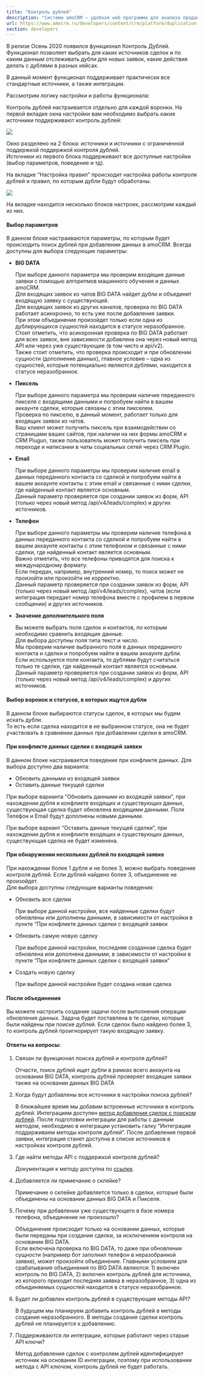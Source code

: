 ```yaml
---
title: "Контроль дублей"
description: "Система amoCRM – удобная web программа для анализа продаж, доступная в режиме online из любой точки мира! Подробности узнавайте по указанным на сайте телефонам в Москве."
url: https://www.amocrm.ru/developers/content/crm/platform/duplication-control
section: developers
---
```


В релизе Осень 2020 появился функционал Контроль Дублей. Функционал позволяет выбрать для каких источников сделок и по каким данным отслеживать дубли для новых заявок, какие действия делать с дублями в разных кейсах.

В данный момент функционал поддерживает практически все стандартные источники, а также интеграции.

Рассмотрим логику настройки и работы функционала:

Контроль дублей настраивается отдельно для каждой воронки. На первой вкладке окна настройки вам необходимо выбрать какие источники поддерживают контроль дублей:

![](https://www.amocrm.ru/uploads/2021/01/doubles_2501-1024x967.png)

Окно разделено на 2 блока: источники и источники с ограниченной поддержкой поддержкой контроля дублей.  
Источники из первого блока поддерживают все доступные настройки (выбор параметров, поведение и тд).

На вкладке “Настройка правил” происходит настройка работы контроля дублей и правил, по которым дубли будут обработаны.

![](https://www.amocrm.ru/static/assets/developers/files/digital%20pipeline/duplication_control_settings.png)

На вкладке находится несколько блоков настроек, рассмотрим каждый из них.

#### Выбор параметров

В данном блоке настраиваются параметры, по которым будет происходить поиск дублей при добавлении данных в amoCRM. Всегда доступны для выбора следующие параметры:

- **BIG DATA**

  При выборе данного параметра мы проверим входящие данные заявки с помощью алгоритмов машинного обучения и данных amoCRM.  
  Для входящих заявок из чатов BIG DATA найдет дубли и объединит входящую заявку с существующей.  
  Для входящих заявок из других каналов, проверка по BIG DATA работает асинхронно, то есть уже после добавления заявки.  
  При этом объединение произойдет только если одна из дублирующихся сущностей находится в статусе неразобранное.  
  Стоит отметить, что асинхронная проверка по BIG DATA работает для всех заявок, вне зависимости добавлена она через новый метод API или через уже существующие (в том чисто и api/v2).  
  Также стоит отметить, что проверка происходит и при обновлении сущности (дополнение данных), главное условие – одна из сущностей, которые потенциально являются дублями, находится в статусе неразобранное.
- **Пиксель**

  При выборе данного параметра мы проверим наличие переданного пикселя с входящими данными и попробуем найти в вашем аккаунте сделки, которые связаны с этим пикселем.  
  Проверка по пикселю, в данный момент, работает только для входящих заявок из чатов.  
  Ваш клиент может получить пиксель при взаимодействии со страницами ваших сайтов, при наличии на них формы amoCRM и CRM Plugun, также пользователь может получить пиксель при переходе и написании в чаты социальных сетей через CRM Plugin.
- **Email**

  При выборе данного параметры мы проверим наличие email в данных переданного контакта со сделкой и попробуем найти в вашем аккаунте контакты с этим email и связанные с ними сделки, где найденный контакт является основным.  
  Данный параметр проверяется при создании заявок из форм, API (только через новый метод /api/v4/leads/complex) и других источников.
- **Телефон**

  При выборе данного параметры мы проверим наличие телефона в данных переданного контакта со сделкой и попробуем найти в вашем аккаунте контакты с этим телефоном и связанные с ними сделки, где найденный контакт является основным.  
  Важно отметить, что все телефоны приводятся для поиска к международному формату.  
  Если передан, например, внутренний номер, то поиск может не произойти или произойти не корректно.  
  Данный параметр проверяется при создании заявок из форм, API (только через новый метод /api/v4/leads/complex), чатов (если интеграция передает номер телефона вместе с профилем в первом сообщении) и других источников.
- **Значение дополнительного поля**

  Вы можете выбрать поля сделок и контактов, по которым необходимо сравнить входящие данные.  
  Для выбора доступны поля типа текст и число.  
  Мы проверим наличие выбранного поля в данных переданного контакта и сделки и попробуем найти в вашем аккаунте дубли.  
  Если используется поле контакта, то дублями будут считаться только те сделки, где найденный контакт является основным.  
  Данный параметр проверяется при создании заявок из форм, API (только через новый метод /api/v4/leads/complex) и других источников.

#### Выбор воронок и статусов, в которых ищутся дубли

В данном блоке выбираются статусы сделок, в которых мы будем искать дубли.  
То есть если сделка находится в не выбранном статусе, она не будет участвовать в сравнении данных при добавлении сделки в amoCRM.

#### При конфликте данных сделки с входящей заявки

В данном блоке настраивается поведение при конфликте данных. Для выбора доступно два варианта:

- Обновить данными из входящей заявки
- Оставить данные текущей сделки

При выборе варианта “Обновить данными из входящей заявки”, при нахождении дубля и конфликте входящих и существующих данных, существующая сделка будет обновлена входящими данными. Поля Телефон и Email будут дополнены новыми данными.

При выборе вариант “Оставить данные текущей сделки”, при нахождении дубля и конфликте входящих и существующих данных, существующая сделка не будет изменена.

#### При обнаружении нескольких дублей по входящей заявке

При нахождении более 1 дубля и не более 3, можно выбрать поведение контроля дублей. Если дублей найдено более 3, объединение не произойдет.  
Для выбора доступны следующие варианты поведения:

- Обновить все сделки

  При выборе данной настройки, все найденные сделки будут обновлены или дополнены данными, в зависимости от настройки в пункте “При конфликте данных сделки с входящей заявки
- Обновить самую новую сделку

  При выборе данной настройки, последняя созданная сделка будет обновлена или дополнена данными, в зависимости от настройки в пункте “При конфликте данных сделки с входящей заявки”
- Создать новую сделку

  При выборе данной настройки будет создана новая сделка

#### После объединения

Вы можете настроить создание задачи после выполнения операции обновления данных. Задача будет поставлена в те сделки, которые были найдены при поиске дублей. Если сделок было найдено более 3, то контроль дублей проигнорирует такую входящую заявку.

#### Ответы на вопросы:

1. Связан ли функционал поиска дублей и контроля дублей?

   Отчасти, поиск дублей ищет дубли в рамках всего аккаунта на основании BIG DATA, контроль дублей проверяет входящие заявки также на основании данных BIG DATA
2. Когда будут добавлены все источники в настройки поиска дублей?

   В ближайшее время мы добавим встроенные источники в контроль дублей. Интеграциям доступен [метод добавления сделок с поиском дублей](/developers/content/crm_platform/leads-api#leads-complex-add). После подготовки интеграции для работы с данным методом, необходимо в интеграции установить галку “Интеграция поддерживаем методы контроля дублей”. После добавления первой заявки, интеграция станет доступна в списке источников в настройках контроля дублей.
3. Где найти методы API с поддержкой контроля дублей?

   Документация к методу доступна по [ссылке](/developers/content/crm_platform/leads-api#leads-complex-add).
4. Добавляется ли примечание о склейке?

   Примечание о склейке добавляется только в сделки, которые были объединены на основании данных BIG DATA и Пикселя.
5. Почему при добавлении уже существующего в базе номера телефона, объединение не произошло?

   Объединение происходит только на основании данных, которые были переданы при создании сделки, за исключением контроля на основании BIG DATA.  
   Если включена проверка по BIG DATA, то даже при обновлении сущности (например бот заполнил телефон в неразобранной заявке), может произойти объединение. Главными условием для срабатывания объединения по BIG DATA являются: 1) включен контроль по BIG DATA, 2) включен контроль дублей для источника, из которого приходит последняя заявка в неразобранное, 3) одна из объединяемых сущностей находится в статусе неразобранное.
6. Будет ли добавлен контроль дублей в существующие методы API?

   В будущем мы планируем добавить контроль дублей в методы создания неразобранного. В методы создания сделки контроль дублей не планируется к добавлению.
7. Поддерживаются ли интеграции, которые работают через старые API ключи?

   Метод добавления сделок с контролем дублей идентифицирует источник на основании ID интеграции, поэтому при использовании метода с API ключом, контроль дублей не будет работать.